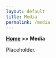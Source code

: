 ```yaml
---
layout: default
title: Media
permalink: /media
---
```

**[Home](/) >> Media**

<p style="text-align: justify;">
Placeholder.
</p>
